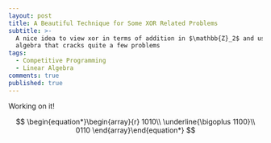 ```yaml
---
layout: post
title: A Beautiful Technique for Some XOR Related Problems
subtitle: >-
  A nice idea to view xor in terms of addition in $\mathbb{Z}_2$ and use linear
  algebra that cracks quite a few problems
tags:
  - Competitive Programming
  - Linear Algebra
comments: true
published: true
---
```

Working on it!

$$
\begin{equation*}\begin{array}{r}
1010\\
\underline{\bigoplus 1100}\\
0110
\end{array}\end{equation*}
$$
